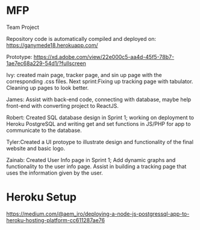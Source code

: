 # MFP
Team Project

Repository code is automatically compiled and deployed on:
https://ganymede18.herokuapp.com/

Prototype: https://xd.adobe.com/view/22e000c5-aa4d-45f5-78b7-1ae7ec68a229-54d1/?fullscreen


Ivy: created main page, tracker page, and sin up page with the corresponding .css files. Next sprint:Fixing up tracking page with tabulator. Cleaning up pages to look better.

James: Assist with back-end code, connecting with database, maybe help front-end with converting project to ReactJS.

Robert: Created SQL database design in Sprint 1; working on deployment to Heroku PostgreSQL and writing get and set functions in JS/PHP for app to communicate to the database.

Tyler:Created a UI protoype to illustrate design and functionality of the final website and basic logo.

Zainab: Created User Info page in Sprint 1; Add dynamic graphs and functionality to the user info page. Assist in building a tracking page that uses the information given by the user.


# Heroku Setup
https://medium.com/@aem_iro/deploying-a-node-js-postgressql-app-to-heroku-hosting-platform-cc611287ae76
